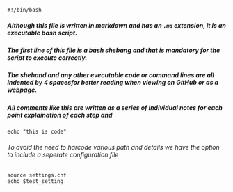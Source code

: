     #!/bin/bash

##### Although this file is written in markdown and has an `.md` extension, it is an executable bash script.
##### The first line of this file is a bash shebang and that is mandatory for the script to execute correctly.
##### The sheband and any other evecutable code or command lines are all indented by 4 spacesfor better reading when viewing on GitHub or as a webpage.
##### All comments like this are written as a series of individual notes for each point  explaination of each step and 


    echo "this is code"

###### To avoid the need to harcode various path and details we have the option to include a seperate configuration file

    source settings.cnf
    echo $test_setting
    
